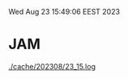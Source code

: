Wed Aug 23 15:49:06 EEST 2023
# JAM
<a href='./cache/202308/23_15.log'>./cache/202308/23_15.log</a>
